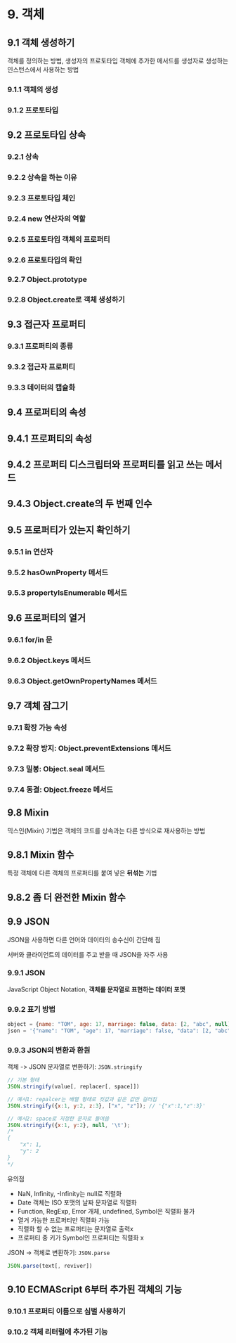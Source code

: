 # 9. 객체

## 9.1 객체 생성하기

객체를 정의하는 방법, 생성자의 프로토타입 객체에 추가한 메서드를 생성자로 생성하는 인스턴스에서 사용하는 방법

### 9.1.1 객체의 생성

### 9.1.2 프로토타입

## 9.2 프로토타입 상속

### 9.2.1 상속

### 9.2.2 상속을 하는 이유

### 9.2.3 프로토타입 체인

### 9.2.4 new 연산자의 역할

### 9.2.5 프로토타입 객체의 프로퍼티

### 9.2.6 프로토타입의 확인

### 9.2.7 Object.prototype

### 9.2.8 Object.create로 객체 생성하기

## 9.3 접근자 프로퍼티

### 9.3.1 프로퍼티의 종류

### 9.3.2 접근자 프로퍼티

### 9.3.3 데이터의 캡슐화

## 9.4 프로퍼티의 속성

## 9.4.1 프로퍼티의 속성

## 9.4.2 프로퍼티 디스크립터와 프로퍼티를 읽고 쓰는 메서드

## 9.4.3 Object.create의 두 번째 인수

## 9.5 프로퍼티가 있는지 확인하기

### 9.5.1 in 연산자

### 9.5.2 hasOwnProperty 메서드

### 9.5.3 propertyIsEnumerable 메서드

## 9.6 프로퍼티의 열거

### 9.6.1 for/in 문

### 9.6.2 Object.keys 메서드

### 9.6.3 Object.getOwnPropertyNames 메서드

## 9.7 객체 잠그기

### 9.7.1 확장 가능 속성

### 9.7.2 확장 방지: Object.preventExtensions 메서드

### 9.7.3 밀봉: Object.seal 메서드

### 9.7.4 동결: Object.freeze 메서드

## 9.8 Mixin

믹스인(Mixin) 기법은 객체의 코드를 상속과는 다른 방식으로 재사용하는 방법

## 9.8.1 Mixin 함수

특정 객체에 다른 객체의 프로퍼티를 붙여 넣은 **뒤섞는** 기법

## 9.8.2 좀 더 완전한 Mixin 함수

## 9.9 JSON

JSON을 사용하면 다른 언어와 데이터의 송수신이 간단해 짐

서버와 클라이언트의 데이터를 주고 받을 때 JSON을 자주 사용

### 9.9.1 JSON

JavaScript Object Notation, **객체를 문자열로 표현하는 데이터 포맷**

### 9.9.2 표기 방법

```js
object = {name: "TOM", age: 17, marriage: false, data: [2, "abc", null]}
json = '{"name": "TOM", "age": 17, "marriage": false, "data": [2, "abc", null]}'
```

### 9.9.3 JSON의 변환과 환원

객체 -> JSON 문자열로 변환하기: `JSON.stringify`

```js
// 기본 형태
JSON.stringify(value[, replacer[, space]])

// 예시1: repalcer는 배열 형태로 킷값과 같은 값만 걸러짐
JSON.stringify({x:1, y:2, z:3}, ["x", "z"]); // '{"x":1,"z":3}'

// 예시2: space로 지정한 문자로 들여씀
JSON.stringify({x:1, y:2}, null, '\t');
/*
{
    "x": 1,
    "y": 2
}
*/
```

유의점
- NaN, Infinity, -Infinity는 null로 직렬화
- Date 객체는 ISO 포맷의 날짜 문자열로 직렬화
- Function, RegExp, Error 개체, undefined, Symbol은 직렬화 불가
- 열거 가능한 프로퍼티만 직렬화 가능
- 직렬화 할 수 없는 프로퍼티는 문자열로 출력x
- 프로퍼티 중 키가 Symbol인 프로퍼티는 직렬화 x

JSON -> 객체로 변환하기: `JSON.parse`

```js
JSON.parse(text[, reviver])
```

## 9.10 ECMAScript 6부터 추가된 객체의 기능

### 9.10.1 프로퍼티 이름으로 심벌 사용하기

### 9.10.2 객체 리터럴에 추가된 기능